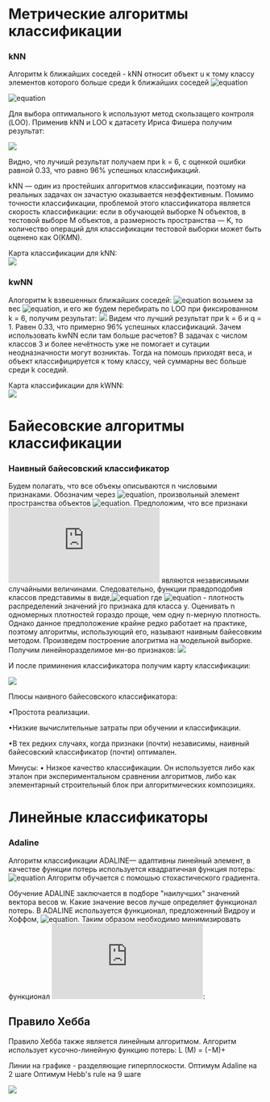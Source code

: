 # Метрические алгоритмы классификации
### kNN
 Алгоритм k ближайших соседей - kNN относит объект u к тому классу элементов которого больше среди k ближайших соседей 
![equation](http://latex.codecogs.com/gif.latex?x_u^{i},&space;i=1,...,k:)

![equation](http://latex.codecogs.com/gif.latex?w(i,&space;u)&space;=&space;[i&space;\leq&space;k];&space;a(u;&space;X^l,&space;k)&space;=&space;argmax_{y\epsilon&space;Y}&space;\sum^k_{i&space;=&space;1}{[y^i_{u}&space;=&space;y]})

Для выбора оптимального k используют метод скользащего контроля (LOO).
Применив kNN и LOO к датасету Ириса Фишера получим результат:

![](https://github.com/FordFocus3/machine_learning/blob/master/imgs/LOO_kNN.png)


Видно, что лучишй результат получаем при k = 6, с оценкой ошибки равной 0.33, что равно 96% успешных классификаций.

 kNN — один из простейших алгоритмов классификации, поэтому на реальных задачах он зачастую оказывается неэффективным. Помимо точности классификации, проблемой этого классификатора является скорость классификации: если в обучающей выборке N объектов, в тестовой выборе M объектов, а размерность пространства — K, то количество операций для классификации тестовой выборки может быть оценено как O(K*M*N).

Карта классификации для kNN:  
![](https://github.com/FordFocus3/machine_learning/blob/master/imgs/map_knn.png)
### kwNN
Алогоритм k взвешенных ближайших соседей:
![equation](http://latex.codecogs.com/gif.latex?w(i,&space;u)&space;=&space;[i&space;\leq&space;k]w(i);&space;a(u;&space;X^l,&space;k)&space;=&space;argmax_{y\epsilon&space;Y}&space;\sum^k_{i&space;=&space;1}{[y^i_{u}&space;=&space;y]}w(i))
возьмем за вес ![equation](http://latex.codecogs.com/gif.latex?w(i)&space;=&space;q^i,q\epsilon&space;(0,1)), и его же будем перебирать по LOO при фиксированном k = 6, получим результат:
![](https://github.com/FordFocus3/machine_learning/blob/master/imgs/loo_kwnn.png)
Видем что лучший результат при k = 6 и q = 1. Равен 0.33, что примерно 96% успешных классификаций.
Зачем использовать kwNN если там больше расчетов? В задачах с числом классов 3 и более нечётность уже не помогает и сутации неодназначности могут возниктаь. Тогда на помошь приходят веса, и объект классифицируется к тому классу, чей суммарны вес больше среди k соседий.


Карта классификации для kWNN:  
![](https://github.com/FordFocus3/machine_learning/blob/master/imgs/map_kWNN.png)


# Байесовские алгоритмы классификации
### Наивный байесовский классификатор
Будем полагать, что все объекы описываются n числовыми признаками. Обозначим через ![equation](http://latex.codecogs.com/gif.latex?x=(\xi_1,...,\xi_n&space;)), произвольный элемент пространства объектов ![equation](http://latex.codecogs.com/gif.latex?X&space;=&space;\mathbb{R}^n,&space;\varepsilon&space;_i=f_i(x)). Предположим, что все признаки ![equation](http://latex.codecogs.com/gif.latex?f_1,...,f_n) являются независимыми случайными величинами. Следовательно, функции правдоподобия классов представимы в виде,![equation](http://latex.codecogs.com/gif.latex?p_y(x)=p_{y1}(\xi_1)...p_{yn}(\xi_n),&space;y\epsilon&space;Y) где ![equation](http://latex.codecogs.com/gif.latex?p_{yj}(\xi_j)) - плотность распределений значений jго признака для класса y. Оценивать n одномерных плотностей гораздо проще, чем одну n-мерную плотность. Однако данное предположение крайне редко работает на практике, поэтому алгоритмы, использующий его, называют наивным байесовким методом.
Произведем построение алогритма на модельной выборке.
Получим линейноразделимое мн-во признаков:
![](https://github.com/FordFocus3/machine_learning/blob/master/r_studio/naive_dots.png)

И после приминения классификатора получим карту классификации:

![](https://github.com/FordFocus3/machine_learning/blob/master/r_studio/naive_map.png)

Плюсы наивного байесовского классификатора:

•Простота реализации.

•Низкие вычислительные затраты при обучении и классификации.

•В тех редких случаях, когда признаки (почти) независимы, наивный байесовский классификатор (почти) оптимален.


Минусы:
• Низкое качество классификации. Он используется либо как эталон при экспериментальном сравнении алгоритмов, либо как элементарный  строительный блок при алгоритмических композициях.


# Линейные классификаторы
### Adaline
  Алгоритм классификации ADALINE— адаптивны линейный элемент, в качестве функции потерь используется квадратичная функция потерь:
![equation](http://latex.codecogs.com/gif.latex?(<w,x>&space;-&space;y_i)^2)
 Алгоритм обучается с помошью стохастического градиента.

  Обучение ADALINE заключается в подборе "наилучших" значений вектора весов w. Какие значение весов лучше определяет функционал потерь. В ADALINE используется функционал, предложенный Видроу и Хоффом, ![equation](http://latex.codecogs.com/gif.latex?L(a,x)&space;=&space;(a-y)^2). Таким образом необходимо минимизировать функционал ![equation](http://latex.codecogs.com/gif.latex?L(a,x)&space;=&space;Q(w)): 


## Правило Хебба

Правило Хебба также является линейным алгоритмом.
Алгоритм использует кусочно-линейную функцию потерь: L (M) = (−M)+

Линии на графике - разделяющие гиперплоскости. 
Оптимум Adaline на 2 шаге
Оптимум Hebb's rule на 9 шаге

![](https://github.com/FordFocus3/machine_learning/blob/master/r_studio/adaline_hebb_step.png)
